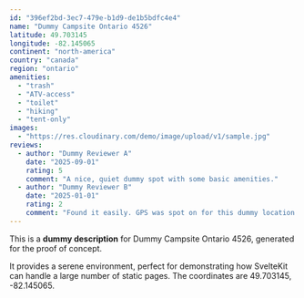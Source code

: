 ```yaml
---
id: "396ef2bd-3ec7-479e-b1d9-de1b5bdfc4e4"
name: "Dummy Campsite Ontario 4526"
latitude: 49.703145
longitude: -82.145065
continent: "north-america"
country: "canada"
region: "ontario"
amenities:
  - "trash"
  - "ATV-access"
  - "toilet"
  - "hiking"
  - "tent-only"
images:
  - "https://res.cloudinary.com/demo/image/upload/v1/sample.jpg"
reviews:
  - author: "Dummy Reviewer A"
    date: "2025-09-01"
    rating: 5
    comment: "A nice, quiet dummy spot with some basic amenities."
  - author: "Dummy Reviewer B"
    date: "2025-01-01"
    rating: 2
    comment: "Found it easily. GPS was spot on for this dummy location."
---
```


This is a **dummy description** for Dummy Campsite Ontario 4526, generated for the proof of concept.

It provides a serene environment, perfect for demonstrating how SvelteKit can handle a large number of static pages. The coordinates are 49.703145, -82.145065.
